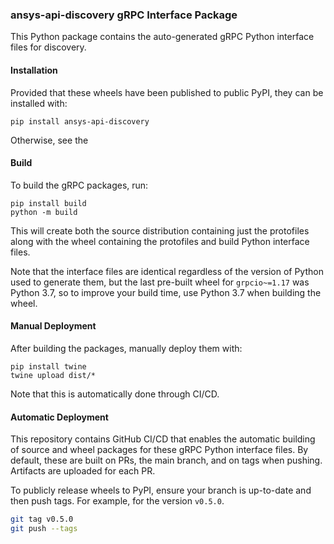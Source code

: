### ansys-api-discovery gRPC Interface Package

This Python package contains the auto-generated gRPC Python interface files for
discovery.


#### Installation

Provided that these wheels have been published to public PyPI, they can be
installed with:

```
pip install ansys-api-discovery
```

Otherwise, see the


#### Build

To build the gRPC packages, run:

```
pip install build
python -m build
```

This will create both the source distribution containing just the protofiles
along with the wheel containing the protofiles and build Python interface
files.

Note that the interface files are identical regardless of the version of Python
used to generate them, but the last pre-built wheel for ``grpcio~=1.17`` was
Python 3.7, so to improve your build time, use Python 3.7 when building the
wheel.


#### Manual Deployment

After building the packages, manually deploy them with:

```
pip install twine
twine upload dist/*
```

Note that this is automatically done through CI/CD.


#### Automatic Deployment

This repository contains GitHub CI/CD that enables the automatic building of
source and wheel packages for these gRPC Python interface files. By default,
these are built on PRs, the main branch, and on tags when pushing. Artifacts
are uploaded for each PR.

To publicly release wheels to PyPI, ensure your branch is up-to-date and then
push tags. For example, for the version ``v0.5.0``.

```bash
git tag v0.5.0
git push --tags
```

